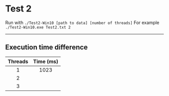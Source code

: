 # Test 2

Run with `./Test2-Win10 [path to data] [number of threads]`
For example `./Test2-Win10.exe Test2.txt 2`

---

## Execution time difference

| Threads | Time (ms) |
|:-------:|:---------:|
|1|1023
|2|
|3|